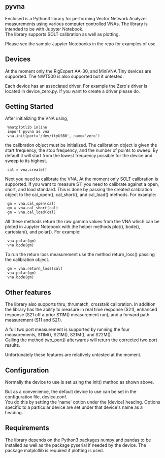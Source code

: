 pyvna
-------------------

Enclosed is a Python3 library for performing Vector Network Analyzer 
measurements using various computer controlled VNAs.  The 
library is intended to be with Jupyter Notebook.  
The library supports SOLT calibration as well as plotting.

Please see the sample Jupyter Notebooks in the repo for examples
of use.

Devices
---------------------

At the moment only the RigExpert AA-30,
and MiniVNA Tiny devices are supported.  The NWT500 is also supported
but it untested.  

Each device has an associated driver.
For example the Zero's driver is located in device\_zero.py.
If you want to create a driver please do.


Getting Started
-------------------

After initializing the VNA using,

     %matplotlib inline
     import pyvna as vna
     vna.init(port='/dev/ttyUSB0', name='zero')

the calibration object must be initialized.  The
calibration object is given the start frequency, the
stop frequency, and the number of points to sweep.
By default it will start from the lowest frequency possible 
for the device and sweep
to its highest.

     cal = vna.create()

Next you need to calibrate the VNA.  At the moment only
SOLT calibration is supported.  If you want to measure
S11 you need to calibrate against a open, short, and load
standard.  This is done by passing the created calibration object
to the cal\_open(), cal\_short(), and cal\_load() methods.  For example:

     gm = vna.cal_open(cal)
     gm = vna.cal_short(cal)
     gm = vna.cal_load(cal)

All these methods return the raw gamma values from the VNA 
which can be ploted in Jupyter Notebook with the helper
methods plot(), bode(), cartesian(), and polar().  For example:

     vna.polar(gm)
     vna.bode(gm)

To run the return loss measurement use the method return\_loss()
passing the calibration object.

     gm = vna.return_loss(cal)
     vna.polar(gm)
     vna.bode(gm)


Other features
--------------

The library also supports thru, thrumatch, crosstalk calibration.
In addition the library has the ability to measure in real time
response (S21), enhanced response (S21 off a prior S11M() measurement
run), and a forward path measurement (S11 and S21).

A full two port measurement is supported by running the four measurements,
S11M(), S21M(), S21M(), and S22M().  
Calling the method two\_port() afterwards will return the corrected
two port results.

Unfortunately these features are relatively untested at the moment.  

Configuration
-------------

Normally the device to use is set using the init() method as
shown above.

But as a convenience, the default device to use can be set in the 
configuration file, device.conf.  
You do this by setting the 'name' option under the [device] heading.
Options specific to a particular device are set under that
device's name as a heading.  


Requirements
------------

The library depends on the Python3 packages numpy and pandas to be installed 
as well as the package pyserial if needed by the device.  The package 
matplotlib is required if plotting is used.




